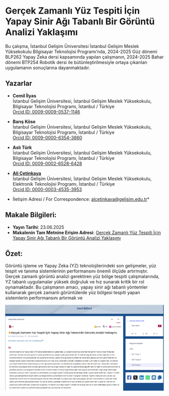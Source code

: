 # Gerçek Zamanlı Yüz Tespiti İçin Yapay Sinir Ağı Tabanlı Bir Görüntü Analizi Yaklaşımı

Bu çalışma, İstanbul Gelişim Üniversitesi İstanbul Gelişim Meslek Yüksekokulu Bilgisayar Teknolojisi Programı’nda, 2024-2025 Güz dönemi BLP262 Yapay Zeka dersi kapsamında yapılan çalışmanın, 2024-2025 Bahar dönemi BTP254 Robotik dersi ile bütünleştirilmesiyle ortaya çıkarılan uygulamanın sonuçlarına dayanmaktadır.

## Yazarlar

- **Cemil İlyas**    
  İstanbul Gelişim Üniversitesi, İstanbul Gelişim Meslek Yüksekokulu, Bilgisayar Teknolojisi Programı, İstanbul / Türkiye    
  [Orcid ID: 0009-0009-0537-1146](https://orcid.org/0009-0009-0537-1146)

- **Barış Köse**    
  İstanbul Gelişim Üniversitesi, İstanbul Gelişim Meslek Yüksekokulu, Bilgisayar Teknolojisi Programı, İstanbul / Türkiye     
  [Orcid ID: 0009-0000-6354-3860](https://orcid.org/0009-0000-6354-3860)

- **Aslı Türk**    
  İstanbul Gelişim Üniversitesi, İstanbul Gelişim Meslek Yüksekokulu, Bilgisayar Teknolojisi Programı, İstanbul / Türkiye    
  [Orcid ID: 0009-0002-6528-6428](https://orcid.org/0009-0002-6528-6428)

- [**Ali Çetinkaya**](https://scholar.google.com.tr/citations?user=XSEW-NcAAAAJ)    
  İstanbul Gelişim Üniversitesi, İstanbul Gelişim Meslek Yüksekokulu, Elektronik Teknolojisi Programı, İstanbul / Türkiye     
  [Orcid ID: 0000-0003-4535-3953](https://orcid.org/0000-0003-4535-3953)

* İletişim Adresi / For Correspondence: alcetinkaya@gelisim.edu.tr*

## Makale Bilgileri:
- **Yayın Tarihi**: 23.06.2025   
- **Makalenin Tam Metnine Erişim Adresi**: [Gerçek Zamanlı Yüz Tespiti İçin Yapay Sinir Ağı Tabanlı Bir Görüntü Analizi Yaklaşımı](https://dergipark.org.tr/tr/pub/veri/issue/92570/1663185)

## Özet:

Görüntü işleme ve Yapay Zeka (YZ) teknolojilerindeki son gelişmeler, yüz tespit ve tanıma sistemlerinin performansını önemli ölçüde artırmıştır. Gerçek zamanlı görüntü analizi gerektiren yüz bölge tespiti çalışmalarında, YZ tabanlı uygulamalar 
yüksek doğruluk ve hız sunarak kritik bir rol oynamaktadır. Bu çalışmanın amacı, yapay sinir ağı tabanlı yöntemler kullanarak gerçek zamanlı görüntülerde yüz bölgesi tespiti yapan sistemlerin performansını artırmak ve 


![alternatif metin](https://github.com/acetinkaya/gercekzamanliyuztespiticinyapaysiniragitabanlibirgoruntuanaliziyaklasimi/blob/main/ysa1.png)


